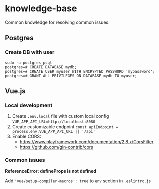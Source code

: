 # knowledge-base

Common knowledge for resolving common issues.

## Postgres

### Create DB with user

```
sudo -u postgres psql
postgres=# CREATE DATABASE mydb;
postgres=# CREATE USER myuser WITH ENCRYPTED PASSWORD 'mypassword';
postgres=# GRANT ALL PRIVILEGES ON DATABASE mydb TO myuser;
```

## Vue.js

### Local development

1. Create `.env.local` file with custom local config `VUE_APP_API_URL=http://localhost:8080`
2. Create customizable endpoint `const apiEndpoint = process.env.VUE_APP_API_URL || '/api'`
3. Enable CORS:
    - https://www.playframework.com/documentation/2.8.x/CorsFilter
    - https://github.com/gin-contrib/cors

### Common issues

**ReferenceError: defineProps is not defined**

Add `'vue/setup-compiler-macros': true` to `env` section in `.eslintrc.js`
